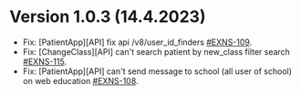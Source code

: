 # Version 1.0.3 (14.4.2023)
* Fix: [PatientApp][API] fix api /v8/user_id_finders [#EXNS-109](https://leber-team.atlassian.net/browse/EXNS-109).
* Fix: [ChangeClass][API] can't search patient by new_class filter search [#EXNS-115](https://leber-team.atlassian.net/browse/EXNS-115).
* Fix: [PatientApp][API] can't send message to school (all user of school) on web education [#EXNS-108](https://leber-team.atlassian.net/browse/EXNS-108).
